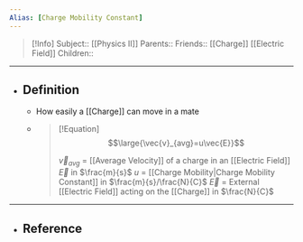 ```yaml
---
Alias: [Charge Mobility Constant]
---
```

> [!Info]
> Subject:: [[Physics II]]
> Parents:: 
> Friends:: [[Charge]] [[Electric Field]]
> Children:: 
---
- ## Definition
	- How easily a [[Charge]] can move in a mate
	- > [!Equation]
	  > $$\large{\vec{v}_{avg}=u\vec{E}}$$
	  > 
	  > $\vec{v}_{avg}$ = [[Average Velocity]] of a charge in an [[Electric Field]] $\vec{E}$ in $\frac{m}{s}$
	  > $u$ = [[Charge Mobility|Charge Mobility Constant]] in $\frac{m}{s}/\frac{N}{C}$
	  > $\vec{E}$ = External [[Electric Field]] acting on the [[Charge]] in $\frac{N}{C}$
---
- ## Reference